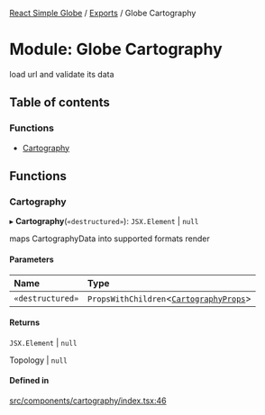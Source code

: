 [React Simple Globe](../README.md) / [Exports](../modules.md) / Globe Cartography

# Module: Globe Cartography

load url and validate its data

## Table of contents

### Functions

- [Cartography](Globe_Cartography.md#cartography)

## Functions

### Cartography

▸ **Cartography**(`«destructured»`): `JSX.Element` \| ``null``

maps CartographyData into supported formats render

#### Parameters

| Name | Type |
| :------ | :------ |
| `«destructured»` | `PropsWithChildren`<[`CartographyProps`](../interfaces/Globe_Cartography_Types.CartographyProps.md)\> |

#### Returns

`JSX.Element` \| ``null``

Topology | `null`

#### Defined in

[src/components/cartography/index.tsx:46](https://github.com/Gaushao/d3-react-globe/blob/d269768/src/components/cartography/index.tsx#L46)
